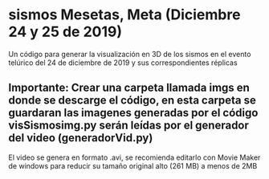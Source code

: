# sismos Mesetas, Meta (Diciembre 24 y 25 de 2019)
Un código para generar la visualización en 3D de los sismos en el evento telúrico del 24 de diciembre de 2019 y sus correspondientes réplicas

## Importante: Crear una carpeta llamada imgs en donde se descarge el código, en esta carpeta se guardaran las imagenes generadas por el código visSismosimg.py serán leídas por el generador del video (generadorVid.py)

El video se genera en formato .avi, se recomienda editarlo con Movie Maker de windows para reducir su tamaño original alto (261 MB) a menos de 2MB
